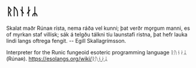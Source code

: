 # ᚱᚢᚾᛅᛦ

  Skalat maðr Rúnaʀ rísta,
  nema ráða vel kunni;
  þat verðr mǫrgum manni,
  es of myrkan staf villisk;
  sák á telgðu tálkni
  tíu launstafi ristna,
  þat hefr lauka lindi
  langs oftrega fengit.
    -- Egill Skallagrímsson.

Interpreter for the Runic fungeoid esoteric programming language ᚱᚢᚾᛅᛦ (Rúnaʀ).
https://esolangs.org/wiki/ᚱᚢᚾᛅᛦ

